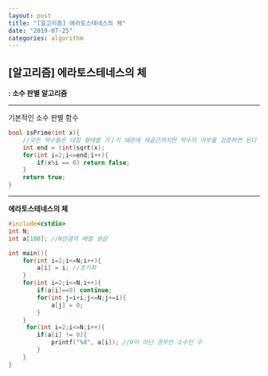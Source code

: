 ```yaml
---
layout: post
title: "[알고리즘] 에라토스테네스의 체"
date: "2019-07-25"
categories: algorithm
---
```


## [알고리즘] 에라토스테네스의 체

**: 소수 판별 알고리즘**

------

기본적인 소수 판별 함수

```c++
bool isPrime(int x){
    //모든 약수들은 대칭 형태를 가ㅣ기 때문에 제곱근까지만 약수의 여부를 검증하면 된다
	int end = (int)sqrt(x); 
    for(int i=2;i<=end;i++){
        if(x%i == 0) return false;
    }
    return true;
}
```

------

**에라토스테네스의 체**

```c++
#include<cstdio>
int N;
int a[100]; //N만큼의 배열 생성

int main(){
    for(int i=2;i<=N;i++){
        a[i] = i; //초기화
    }
    for(int i=2;i<=N;i++){
        if(a[i]==0) continue;
        for(int j=i+i;j<=N;j+=i){
            a[j] = 0;
        }
    }
     for(int i=2;i<=N;i++){
        if(a[i] != 0){
            printf("%d", a[i]); //0이 아닌 경우만 소수인 수
        }
    }
}

```

